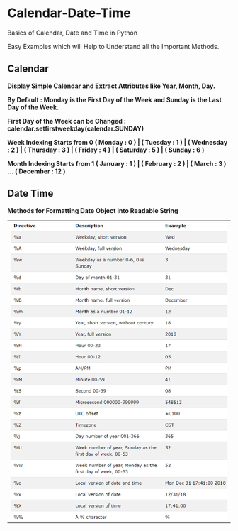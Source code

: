 # Calendar-Date-Time
Basics of Calendar, Date and Time in Python

Easy Examples which will Help to Understand all the Important Methods.

## Calendar

**Display Simple Calendar and Extract Attributes like Year, Month, Day.**

**By Default : Monday is the First Day of the Week and Sunday is the Last Day of the Week.**

**First Day of the Week can be Changed : calendar.setfirstweekday(calendar.SUNDAY)**

**Week Indexing Starts from 0 ( Monday : 0 ) | ( Tuesday : 1 ) | ( Wednesday : 2 ) | ( Thursday : 3 ) | ( Friday : 4 ) | ( Saturday : 5 ) | ( Sunday : 6 )**

**Month Indexing Starts from 1 ( January : 1 ) | ( February : 2 ) | ( March : 3 ) ... ( December : 12 )**

## Date Time

**Methods for Formatting Date Object into Readable String**

<table><tr><td><img src = "Date and Time.png"></td></tr></table>
